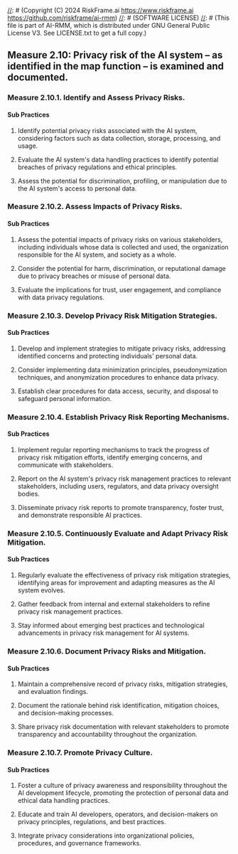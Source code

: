 [//]: # (COPYRIGHT)
[//]: # (RiskFrame.ai - AI Risk Management and Resilience Framework)
[//]: # (Copyright (C) 2024 RiskFrame.ai https://www.riskframe.ai https://github.com/riskframe/ai-rmm)
[//]: # (SOFTWARE LICENSE)
[//]: # (This file is part of AI-RMM, which is distributed under GNU General Public License V3. See LICENSE.txt to get a full copy.)
    
## Measure 2.10: Privacy risk of the AI system – as identified in the map function – is examined and documented.

### Measure 2.10.1. Identify and Assess Privacy Risks.

#### Sub Practices

1. Identify potential privacy risks associated with the AI system, considering factors such as data collection, storage, processing, and usage.

2. Evaluate the AI system's data handling practices to identify potential breaches of privacy regulations and ethical principles.

3. Assess the potential for discrimination, profiling, or manipulation due to the AI system's access to personal data.

### Measure 2.10.2. Assess Impacts of Privacy Risks.

#### Sub Practices

1. Assess the potential impacts of privacy risks on various stakeholders, including individuals whose data is collected and used, the organization responsible for the AI system, and society as a whole.

2. Consider the potential for harm, discrimination, or reputational damage due to privacy breaches or misuse of personal data.

3. Evaluate the implications for trust, user engagement, and compliance with data privacy regulations.

### Measure 2.10.3. Develop Privacy Risk Mitigation Strategies.

#### Sub Practices

1. Develop and implement strategies to mitigate privacy risks, addressing identified concerns and protecting individuals' personal data.

2. Consider implementing data minimization principles, pseudonymization techniques, and anonymization procedures to enhance data privacy.

3. Establish clear procedures for data access, security, and disposal to safeguard personal information.

### Measure 2.10.4. Establish Privacy Risk Reporting Mechanisms.

#### Sub Practices

1. Implement regular reporting mechanisms to track the progress of privacy risk mitigation efforts, identify emerging concerns, and communicate with stakeholders.

2. Report on the AI system's privacy risk management practices to relevant stakeholders, including users, regulators, and data privacy oversight bodies.

3. Disseminate privacy risk reports to promote transparency, foster trust, and demonstrate responsible AI practices.

### Measure 2.10.5. Continuously Evaluate and Adapt Privacy Risk Mitigation.

#### Sub Practices

1. Regularly evaluate the effectiveness of privacy risk mitigation strategies, identifying areas for improvement and adapting measures as the AI system evolves.

2. Gather feedback from internal and external stakeholders to refine privacy risk management practices.

3. Stay informed about emerging best practices and technological advancements in privacy risk management for AI systems.

### Measure 2.10.6. Document Privacy Risks and Mitigation.

#### Sub Practices

1. Maintain a comprehensive record of privacy risks, mitigation strategies, and evaluation findings.

2. Document the rationale behind risk identification, mitigation choices, and decision-making processes.

3. Share privacy risk documentation with relevant stakeholders to promote transparency and accountability throughout the organization.

### Measure 2.10.7. Promote Privacy Culture.

#### Sub Practices

1. Foster a culture of privacy awareness and responsibility throughout the AI development lifecycle, promoting the protection of personal data and ethical data handling practices.

2. Educate and train AI developers, operators, and decision-makers on privacy principles, regulations, and best practices.

3. Integrate privacy considerations into organizational policies, procedures, and governance frameworks.

